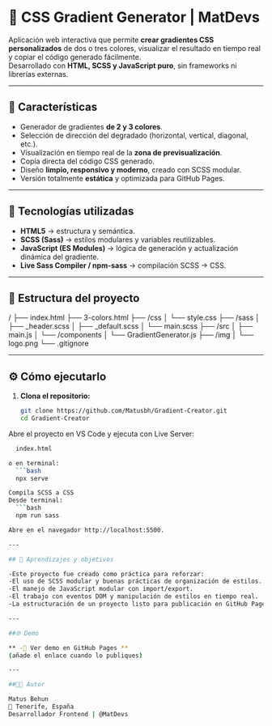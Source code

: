 # 🎨 CSS Gradient Generator | MatDevs

Aplicación web interactiva que permite **crear gradientes CSS personalizados** de dos o tres colores, visualizar el resultado en tiempo real y copiar el código generado fácilmente.  
Desarrollado con **HTML, SCSS y JavaScript puro**, sin frameworks ni librerías externas.

---

## 🚀 Características

- Generador de gradientes **de 2 y 3 colores**.  
- Selección de dirección del degradado (horizontal, vertical, diagonal, etc.).  
- Visualización en tiempo real de la **zona de previsualización**.  
- Copia directa del código CSS generado.  
- Diseño **limpio, responsivo y moderno**, creado con SCSS modular.  
- Versión totalmente **estática** y optimizada para GitHub Pages.

---

## 🧱 Tecnologías utilizadas

- **HTML5** → estructura y semántica.  
- **SCSS (Sass)** → estilos modulares y variables reutilizables.  
- **JavaScript (ES Modules)** → lógica de generación y actualización dinámica del gradiente.  
- **Live Sass Compiler / npm-sass** → compilación SCSS → CSS.  

---

## 📁 Estructura del proyecto
/
├── index.html
├── 3-colors.html
├── /css
│ └── style.css
├── /sass
│ ├── _header.scss
│ ├── _default.scss
│ └── main.scss
├── /src
│ ├── main.js
│ └── /components
│ └── GradientGenerator.js
├── /img
│ └── logo.png
└── .gitignore

---

## ⚙️ Cómo ejecutarlo

1. **Clona el repositorio:**
   ```bash
   git clone https://github.com/Matusbh/Gradient-Creator.git
   cd Gradient-Creator

Abre el proyecto en VS Code y ejecuta con Live Server:

 ```bash
   index.html

o en terminal:
   ```bash
   npx serve

Compila SCSS a CSS 
Desde terminal:
   ```bash
   npm run sass

Abre en el navegador http://localhost:5500.

---

## 🧠 Aprendizajes y objetivos

-Este proyecto fue creado como práctica para reforzar:
-El uso de SCSS modular y buenas prácticas de organización de estilos.
-El manejo de JavaScript modular con import/export.
-El trabajo con eventos DOM y manipulación de estilos en tiempo real.
-La estructuración de un proyecto listo para publicación en GitHub Pages.

---

##🌐 Demo

** -🔗 Ver demo en GitHub Pages **
(añade el enlace cuando lo publiques)

---

##🧑‍💻 Autor

Matus Behun
📍 Tenerife, España
Desarrollador Frontend | @MatDevs






